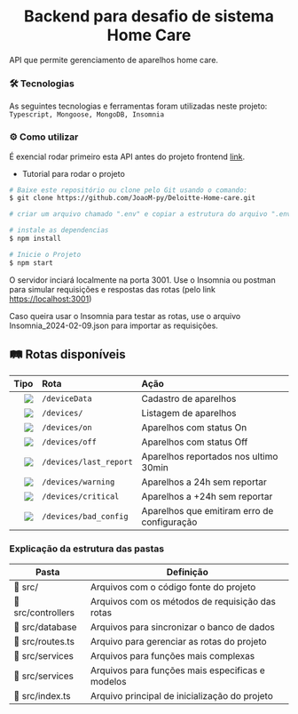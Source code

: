 <h1 align="center"> Backend para desafio de sistema Home Care</h1>

API que permite gerenciamento de aparelhos home care.

### :hammer_and_wrench: Tecnologias

As seguintes tecnologias e ferramentas foram utilizadas neste projeto: `Typescript, Mongoose, MongoDB, Insomnia`

### :gear: Como utilizar

É exencial rodar primeiro esta API antes do projeto frontend [link](https://github.com/JoaoM-py/Deloitte-home-care-web).

- Tutorial para rodar o projeto

```bash
# Baixe este repositório ou clone pelo Git usando o comando:
$ git clone https://github.com/JoaoM-py/Deloitte-Home-care.git

# criar um arquivo chamado ".env" e copiar a estrutura do arquivo ".env.example" e colocar seus respectivos dados

# instale as dependencias
$ npm install

# Inicie o Projeto
$ npm start
```
O servidor inciará localmente na porta 3001. Use o Insomnia ou postman para simular requisições e respostas das rotas (pelo link [https://localhost:3001](https://localhost:3001))

Caso queira usar o Insomnia para testar as rotas, use o arquivo Insomnia_2024-02-09.json para importar as requisições.

## :railway_track: Rotas disponíveis
<div align="center">
  
|                                                                    Tipo | Rota                               | Ação                                |
| ----------------------------------------------------------------------: | :--------------------------------- | :---------------------------------- |
|   [![](https://img.shields.io/badge/POST-4682B4?style=for-the-badge)]() | `/deviceData`                      | Cadastro de aparelhos               |
|    [![](https://img.shields.io/badge/GET-2E8B57?style=for-the-badge)]() | `/devices/`                        | Listagem de aparelhos               |
|    [![](https://img.shields.io/badge/GET-2E8B57?style=for-the-badge)]() | `/devices/on`                      | Aparelhos com status On             |
|    [![](https://img.shields.io/badge/GET-2E8B57?style=for-the-badge)]() | `/devices/off`                     | Aparelhos com status Off            |
|    [![](https://img.shields.io/badge/GET-2E8B57?style=for-the-badge)]() | `/devices/last_report`             | Aparelhos reportados nos ultimo 30min|
|    [![](https://img.shields.io/badge/GET-2E8B57?style=for-the-badge)]() | `/devices/warning`                 | Aparelhos a 24h sem reportar        |
|    [![](https://img.shields.io/badge/GET-2E8B57?style=for-the-badge)]() | `/devices/critical`                | Aparelhos a +24h sem reportar       |
|    [![](https://img.shields.io/badge/GET-2E8B57?style=for-the-badge)]() | `/devices/bad_config`              | Aparelhos que emitiram erro de configuração|

</div>

### Explicação da estrutura das pastas

| Pasta                                             | Definição                                                                                  |
| ------------------------------------------------- | ------------------------------------------------------------------------------------------ |
| :open_file_folder: src/                           | Arquivos com o código fonte do projeto                                                     |
| :open_file_folder: src/controllers                | Arquivos com os métodos de requisição das rotas                                            |
| :open_file_folder: src/database                   | Arquivos para sincronizar o banco de dados                                                 |
| :open_file_folder: src/routes.ts                  | Arquivo para gerenciar as rotas do projeto                                                 |
| :open_file_folder: src/services                   | Arquivos para funções mais complexas                                                       |
| :open_file_folder: src/services                   | Arquivos para funções mais especificas e modelos                                           |
| :page_facing_up: src/index.ts                     | Arquivo principal de inicialização do projeto                                              |
